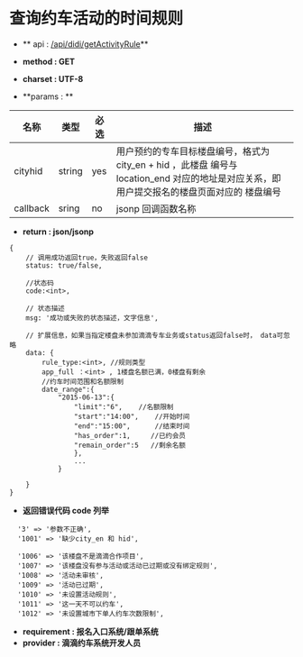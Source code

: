 
# 查询约车活动的时间规则

* ** api : [/api/didi/getActivityRule](/api/didi/getActivityRule)** 

* **method : GET**

* **charset : UTF-8**

* **params : **

| 名称|类型| 必选 | 描述|
| -- | -- | -- | -- |
| cityhid  | string | yes | 用户预约的专车目标楼盘编号，格式为 city_en + hid ，此楼盘 编号与 location_end 对应的地址是对应关系，即用户提交报名的楼盘页面对应的 楼盘编号 |
| callback | sring | no | jsonp 回调函数名称 |

* **return : json/jsonp**

```
{
    // 调⽤成功返回true，失败返回false
    status: true/false,

    //状态码
    code:<int>,

    // 状态描述
    msg: '成功或失败的状态描述，⽂字信息',

    // 扩展信息，如果当指定楼盘未参加滴滴专车业务或status返回false时， data可忽略
    data: {
        rule_type:<int>, //规则类型
        app_full ：<int> , 1楼盘名额已满，0楼盘有剩余
        //约车时间范围和名额限制
        date_range":{
            "2015-06-13":{
                "limit":"6",    //名额限制
                "start":"14:00",    //开始时间
                "end":"15:00",      //结束时间
                "has_order":1,     //已约会员
                "remain_order":5   //剩余名额
                },
                ...
            }

    }
}

```
* **返回错误代码 code 列举**

```
  '3' => '参数不正确',
  '1001' => '缺少city_en 和 hid',

  '1006' => '该楼盘不是滴滴合作项目',
  '1007' => '该楼盘没有参与活动或活动已过期或没有绑定规则',
  '1008' => '活动未审核',
  '1009' => '活动已过期',
  '1010' => '未设置活动规则',
  '1011' => '这一天不可以约车',
  '1012' => '未设置城市下单人约车次数限制',

```


* **requirement : 报名入口系统/跟单系统**
* **provider : 滴滴约车系统开发人员**

